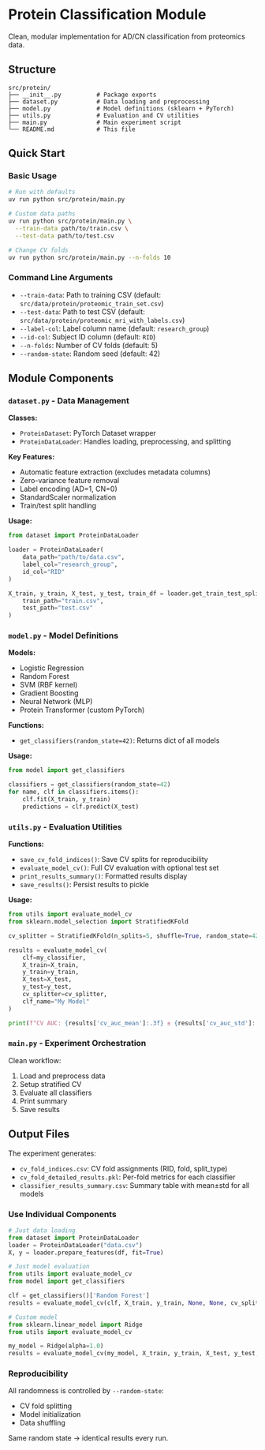 # Protein Classification Module

Clean, modular implementation for AD/CN classification from proteomics data.

## Structure

```
src/protein/
├── __init__.py          # Package exports
├── dataset.py           # Data loading and preprocessing
├── model.py             # Model definitions (sklearn + PyTorch)
├── utils.py             # Evaluation and CV utilities
├── main.py              # Main experiment script
└── README.md            # This file
```

## Quick Start

### Basic Usage

```bash
# Run with defaults
uv run python src/protein/main.py

# Custom data paths
uv run python src/protein/main.py \
  --train-data path/to/train.csv \
  --test-data path/to/test.csv

# Change CV folds
uv run python src/protein/main.py --n-folds 10
```

### Command Line Arguments

- `--train-data`: Path to training CSV (default: `src/data/protein/proteomic_train_set.csv`)
- `--test-data`: Path to test CSV (default: `src/data/protein/proteomic_mri_with_labels.csv`)
- `--label-col`: Label column name (default: `research_group`)
- `--id-col`: Subject ID column (default: `RID`)
- `--n-folds`: Number of CV folds (default: 5)
- `--random-state`: Random seed (default: 42)

## Module Components

### `dataset.py` - Data Management

**Classes:**
- `ProteinDataset`: PyTorch Dataset wrapper
- `ProteinDataLoader`: Handles loading, preprocessing, and splitting

**Key Features:**
- Automatic feature extraction (excludes metadata columns)
- Zero-variance feature removal
- Label encoding (AD=1, CN=0)
- StandardScaler normalization
- Train/test split handling

**Usage:**
```python
from dataset import ProteinDataLoader

loader = ProteinDataLoader(
    data_path="path/to/data.csv",
    label_col="research_group",
    id_col="RID"
)

X_train, y_train, X_test, y_test, train_df = loader.get_train_test_split(
    train_path="train.csv",
    test_path="test.csv"
)
```

### `model.py` - Model Definitions

**Models:**
- Logistic Regression
- Random Forest
- SVM (RBF kernel)
- Gradient Boosting
- Neural Network (MLP)
- Protein Transformer (custom PyTorch)

**Functions:**
- `get_classifiers(random_state=42)`: Returns dict of all models

**Usage:**
```python
from model import get_classifiers

classifiers = get_classifiers(random_state=42)
for name, clf in classifiers.items():
    clf.fit(X_train, y_train)
    predictions = clf.predict(X_test)
```

### `utils.py` - Evaluation Utilities

**Functions:**
- `save_cv_fold_indices()`: Save CV splits for reproducibility
- `evaluate_model_cv()`: Full CV evaluation with optional test set
- `print_results_summary()`: Formatted results display
- `save_results()`: Persist results to pickle

**Usage:**
```python
from utils import evaluate_model_cv
from sklearn.model_selection import StratifiedKFold

cv_splitter = StratifiedKFold(n_splits=5, shuffle=True, random_state=42)

results = evaluate_model_cv(
    clf=my_classifier,
    X_train=X_train,
    y_train=y_train,
    X_test=X_test,
    y_test=y_test,
    cv_splitter=cv_splitter,
    clf_name="My Model"
)

print(f"CV AUC: {results['cv_auc_mean']:.3f} ± {results['cv_auc_std']:.3f}")
```

### `main.py` - Experiment Orchestration

Clean workflow:
1. Load and preprocess data
2. Setup stratified CV
3. Evaluate all classifiers
4. Print summary
5. Save results

## Output Files

The experiment generates:

- `cv_fold_indices.csv`: CV fold assignments (RID, fold, split_type)
- `cv_fold_detailed_results.pkl`: Per-fold metrics for each classifier
- `classifier_results_summary.csv`: Summary table with mean±std for all models


### Use Individual Components

```python
# Just data loading
from dataset import ProteinDataLoader
loader = ProteinDataLoader("data.csv")
X, y = loader.prepare_features(df, fit=True)

# Just model evaluation
from utils import evaluate_model_cv
from model import get_classifiers

clf = get_classifiers()['Random Forest']
results = evaluate_model_cv(clf, X_train, y_train, None, None, cv_splitter)

# Custom model
from sklearn.linear_model import Ridge
from utils import evaluate_model_cv

my_model = Ridge(alpha=1.0)
results = evaluate_model_cv(my_model, X_train, y_train, X_test, y_test, cv_splitter)
```

### Reproducibility

All randomness is controlled by `--random-state`:
- CV fold splitting
- Model initialization
- Data shuffling

Same random state → identical results every run.
